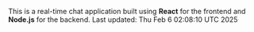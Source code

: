 This is a real-time chat application built using **React** for the frontend and **Node.js** for the backend.
Last updated: Thu Feb  6 02:08:10 UTC 2025
